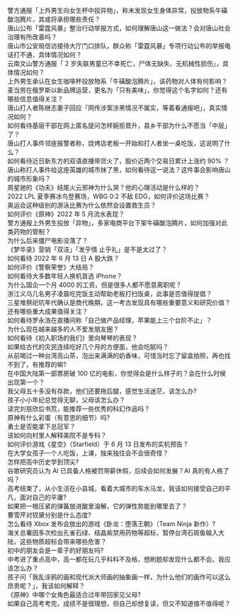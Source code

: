 警方通报「上外男生向女生杯中投异物」，称未发现女生身体异常，投放物系牛磺酸泡腾片，其或将承担哪些责任？  
唐山公布「雷霆风暴」整治行动举报方式，如何理解唐山这一做法？会对唐山社会治理有所改善吗？  
唐山市公安局信访接待大厅门口排队，群众称「雷霆风暴」专项行动公布的举报电话打不通，具体情况如何？  
云南文山警方通报「 2 岁失联男童已不幸死亡，尸体无缺失、无机械性损伤」，具体情况如何？  
上外男生承认在女生咖啡杯投放物系「牛磺酸泡腾片」，该药物对人体有何影响？  
麦当劳在俄罗斯以新品牌运营，更名为「只有美味」，你觉得这个名字如何？还有哪些信息值得关注？  
唐山打人者陈继志妻子回应「网传涉案涉黑情况不属实，等着看通报吧」，真实情况如何？  
如何看待基层干部在网上匿名提问怎样婉拒晋升，县乡干部为什么不愿当「中层」了？  
唐山打人事件邻座报警者称，烧烤店老板一开始和打人者坐一桌吃饭，这说明了什么？  
如何看待近日新东方的双语直播带货火了，股价近两个交易日累计上涨约 90% ？  
唐山称打人事件给这座英雄的城市抹了黑，如何看待这一说法？这件事会影响唐山的城市形象吗？  
周星驰的《功夫》结尾火云邪神为什么哭？他的心理活动是什么样的？  
2022 LPL 夏季赛冰鸟登赛场，WBG 0:2 不敌 EDG，如何评价这场比赛？  
奥运会这种级别的游泳比赛为什么依然会设置救生员？  
如何评价《原神》2022 年 5 月流水表现？  
警方通报上外男生投放「异物」，多家电商平台下架牛磺酸泡腾片，如何加强对此类药物的管制？  
为什么后来僵尸电影没落了？  
《梦华录》营销「双洁」「发乎情 止乎礼」是不是太过了？  
如何看待 2022 年 6 月 13 日 A 股大跌？  
如何评价《警察荣誉》大结局？  
如何看待大多数年轻人换机首选 iPhone？  
为什么国企一个月 4000 的工资，但是很多人都不愿意离职呢？  
浙江义乌几名男子凌晨吃完饭主动帮助老板打扫饭桌，此事是否值得提倡？  
三星堆祭祀坑年代确认是商代晚期，这一考古发现具有哪些重要意义和研究价值？还有哪些重大成果值得关注？  
如何看待罗永浩在直播间称「自己做产品经理，苹果能上三个台阶不止」？  
为什么现在越来越多的人不爱发朋友圈？  
如何看待《初入职场的我们》里向琴琴的表现？  
如果给古代的灾民连续吃好几个月的方便面，他会吃腻吗？  
从前喝过一种台湾高山茶，泡出来满满的奶香味，可惜当时忘了留盒拍照，再也找不到了，有推荐的嘛?  
在中国大陆第一部票房破 100 亿的电影，你觉得会是什么样子的？会在什么时候出现第一个？  
我父母五十多没有存款，他们还要拖后腿，感觉生活迷茫，该怎么办?  
孩子小小年纪总觉得无聊，父母该怎么办？  
读完刘慈欣后书荒，能推荐一些优秀的科幻作品吗？  
原神有什么彩蛋（有意思的细节）吗?  
勇士是否能拿下总冠军？  
该如何向村里人解释美院不是专科？  
如何评价游戏《星空》（Starfield）于 6 月 13 日发布的实机预告？  
在大学女孩子一个人吃饭，上课，独来独往会不会很奇怪？  
怎样把高中历史学到顶尖?  
谷歌研究员认为 AI 已具备人格被罚带薪休假，后续会如何发展？AI 真的有人格了吗？  
高考结束了，从小生活在小县城，看着大城市的车水马龙，我该如何接受自己的平凡，面对自己的平庸?  
如果把一根压紧的弹簧放进酸里溶解，它的弹性势能到哪里去了？  
曹雪芹对钗黛分别是什么态度?  
怎么看待 Xbox 发布会放出的游戏《卧龙：堕落王朝》（Team Ninja 新作）?  
海关总署因多次检出孔雀石绿、结晶紫禁用药物等超标，暂停台湾石斑鱼输入大陆，这些物质超标会带来哪些危害？  
初中的朋友会是一辈子的好朋友吗?  
中考进了重点高中，高一都在玩几乎科科不及格，想刷题却发现什么都不会。我应该怎么办？  
孩子问「我乱涂鸦的画和现代派大师画的抽象画一样，为什么他们的画作可以这么昂贵呢？」，我该如何解释？  
《原神》中哪个女角色最适合过年带回家见父母?  
如果自己高考考完，成绩不是很理想，但自己却想复读，但又不知道值不值得呢？  
